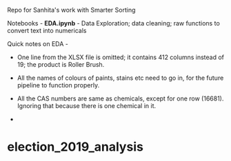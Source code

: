 Repo for Sanhita's work with Smarter Sorting

Notebooks -
<b>EDA.ipynb</b> - Data Exploration; data cleaning; raw functions to convert text into numericals

Quick notes on EDA -

* One line from the XLSX file is omitted; it contains 412 columns instead of 19; the product is Roller Brush.

* All the names of colours of paints, stains etc need to go in, for the future pipeline to function properly.

* All the CAS numbers are same as chemicals, except for one row (16681). Ignoring that because there is one chemical in it.

*
# election_2019_analysis
